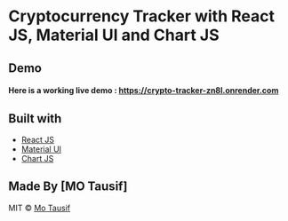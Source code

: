 # Cryptocurrency Tracker with React JS, Material UI and Chart JS

## Demo
#### Here is a working live demo :  https://crypto-tracker-zn8l.onrender.com

## Built with 

- [React JS](https://reactjs.org/)
- [Material UI](https://v4.mui.com/)
- [Chart JS](https://reactchartjs.github.io/react-chartjs-2/#/)

## Made By [MO Tausif]

MIT © [Mo Tausif ](https://github.com/tausifansari0)
